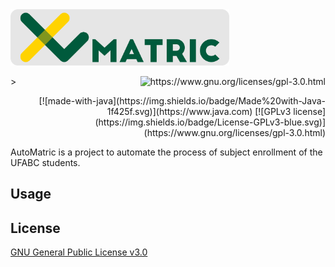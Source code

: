 <img alt="AutoMatric logo" src="https://raw.githubusercontent.com/pi-etro/AutoMatric/master/logos/lg_matric_gray.png" width="350">

<img align="right" src="https://img.shields.io/badge/Made%20with-Java-1f425f.svg" alt="https://www.gnu.org/licenses/gpl-3.0.html">>

<div style="text-align: right"> [![made-with-java](https://img.shields.io/badge/Made%20with-Java-1f425f.svg)](https://www.java.com) [![GPLv3 license](https://img.shields.io/badge/License-GPLv3-blue.svg)](https://www.gnu.org/licenses/gpl-3.0.html) </div>

AutoMatric is a project to automate the process of subject enrollment of the UFABC students.

## Usage



## License
[GNU General Public License v3.0](https://www.gnu.org/licenses/gpl-3.0.html)
